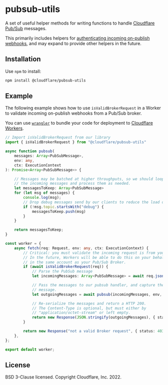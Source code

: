 # pubsub-utils

A set of useful helper methods for writing functions to handle [Cloudflare Pub/Sub](https://developers.cloudflare.com/pub-sub/) messages.

This primarily includes helpers for [authenticating incoming on-publish webhooks](https://developers.cloudflare.com/pub-sub/learning/integrate-workers/), and may expand to provide other helpers in the future.

## Installation

Use `npm` to install:

```sh
npm install @cloudflare/pubsub-utils
```

## Example

The following example shows how to use `isValidBrokerRequest` in a Worker to validate incoming on-publish webhooks from a Pub/Sub broker.

You can use [`wrangler`](https://github.com/cloudflare/wrangler) to bundle your code for deployment to [Cloudflare Workers](https://developers.cloudflare.com/workers).

```ts
// Import isValidBrokerRequest from our library
import { isValidBrokerRequest } from "@cloudflare/pubsub-utils"

async function pubsub(
    messages: Array<PubSubMessage>,
    env: any,
    ctx: ExecutionContext
): Promise<Array<PubSubMessage>> {

    // Messages may be batched at higher throughputs, so we should loop over
    // the incoming messages and process them as needed.
    let messagesToKeep: Array<PubSubMessage>
    for (let msg of messages) {
        console.log(msg);
        // Drop debug messages send by our clients to reduce the load on our subscribers.
        if (!msg.topic.startsWith("debug") {
            messagesToKeep.push(msg)
        }
    }

    return messagesToKeep;
}

const worker = {
    async fetch(req: Request, env: any, ctx: ExecutionContext) {
        // Critical: you must validate the incoming request is from your Broker
        // In the future, Workers will be able to do this on your behalf for Workers
        // in the same account as your Pub/Sub Broker.
        if (await isValidBrokerRequest(req)) {
            // Parse the PubSub message
            let incomingMessages: Array<PubSubMessage> = await req.json();

            // Pass the messages to our pubsub handler, and capture the returned
            // message.
            let outgoingMessages = await pubsub(incomingMessages, env, ctx);

            // Re-serialize the messages and return a HTTP 200.
            // The Content-Type is optional, but must either by
            // "application/octet-stream" or left empty.
            return new Response(JSON.stringify(outgoingMessages), { status: 200 });
        }

        return new Response("not a valid Broker request", { status: 403 });
    },
};

export default worker;
```

## License

BSD 3-Clause licensed. Copyright Cloudflare, Inc. 2022.
